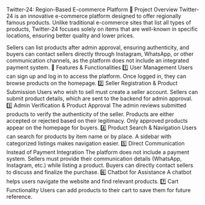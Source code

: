 
Twitter-24: Region-Based E-commerce Platform
📌 Project Overview
Twitter-24 is an innovative e-commerce platform designed to offer regionally famous products. Unlike traditional e-commerce sites that list all types of products, Twitter-24 focuses solely on items that are well-known in specific locations, ensuring better quality and lower prices.

Sellers can list products after admin approval, ensuring authenticity, and buyers can contact sellers directly through Instagram, WhatsApp, or other communication channels, as the platform does not include an integrated payment system.
🔹 Features & Functionalities
1️⃣ User Management
Users can sign up and log in to access the platform.
Once logged in, they can browse products on the homepage.
2️⃣ Seller Registration & Product Submission
Users who wish to sell must create a seller account.
Sellers can submit product details, which are sent to the backend for admin approval.
3️⃣ Admin Verification & Product Approval
The admin reviews submitted products to verify the authenticity of the seller.
Products are either accepted or rejected based on their legitimacy.
Only approved products appear on the homepage for buyers.
4️⃣ Product Search & Navigation
Users can search for products by item name or by place.
A sidebar with categorized listings makes navigation easier.
5️⃣ Direct Communication Instead of Payment Integration
The platform does not include a payment system.
Sellers must provide their communication details (WhatsApp, Instagram, etc.) while listing a product.
Buyers can directly contact sellers to discuss and finalize the purchase.
6️⃣ Chatbot for Assistance
A chatbot helps users navigate the website and find relevant products.
7️⃣ Cart Functionality
Users can add products to their cart to save them for future reference.
